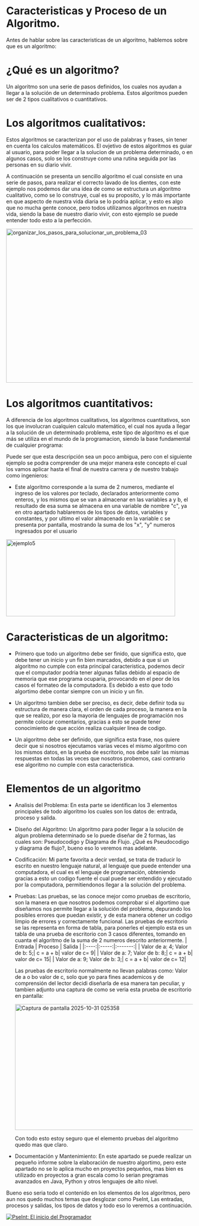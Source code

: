 # Caracteristicas y Proceso de un Algoritmo.
Antes de hablar sobre las caracteristicas de un algoritmo, hablemos sobre que es un algoritmo:

# ¿Qué es un algoritmo?

  Un algoritmo son una serie de pasos definidos, los cuales nos ayudan a llegar a la solución de un determinado problema. Estos algoritmos       pueden ser de 2 tipos cualitativos o cuantitativos.

# Los algoritmos cualitativos:
  Estos algoritmos se caracterizan por el uso de palabras y frases, sin tener en cuenta los calculos matemáticos. El ovjetivo de estos           algoritmos es guiar al usuario, para poder llegar a la solucion de un problema determinado, o en algunos casos, solo se los construye como     una rutina seguida por las personas en su diario vivir.

  A continuación se presenta un sencillo algoritmo el cual consiste en una serie de pasos, para realizar el correcto lavado de los dientes,      con este ejemplo nos podemos dar una idea de como se estructura un algoritmo cualitativo, como se lo construye, cual es su proposito, y lo     más importante en que aspecto de nuestra vida diaria se lo podria aplicar, y esto es algo que no mucha gente conoce, pero todos utilizamos     algoritmos en nuestra vida, siendo la base de nuestro diario vivir, con esto ejemplo se puede entender todo esto a la perfección.
  
  <img width="594" height="416" alt="organizar_los_pasos_para_solucionar_un_problema_03" src="https://github.com/user-attachments/assets/6dda59c6-1e27-4cac-a854-8f5773be6edd" />


# Los algoritmos cuantitativos:
  A diferencia de los algoritmos cualitativos, los algoritmos cuantitativos, son los que involucran cualquien calculo matemático, el cual nos    ayuda a llegar a la solución de un determinado problema, este tipo de algoritmo es el que más se utiliza en el mundo de la programacion,       siendo la base fundamental de cualquier programa:

  Puede ser que esta descripción sea un poco ambigua, pero con el siguiente ejemplo se podra comprender de una mejor manera este concepto el     cual los vamos aplicar hasta el final de nuestra carrera y de nuestro trabajo como ingenieros:
  - Este algoritmo corresponde a la suma de 2 numeros, mediante el ingreso de los valores por teclado, declarados anteriormente como enteros,      y los mismos que se van a almacenar en las variables a y b, el resultado de esa suma se almacena en una variable de nombre "c", ya en otro     apartado hablaremos de los tipos de datos, variables y constantes, y por ultimo el valor almacenado en la variable c se presenta por           pantalla, mostrando la suma de los "x", "y" numeros ingresados por el usuario  
  <img width="456" height="208" alt="ejemplo5" src="https://github.com/user-attachments/assets/931093b6-91bf-41b6-b999-a215fc74afc9" />
  


# Caracteristicas de un algoritmo:

- Primero que todo un algoritmo debe ser finido, que significa esto, que debe tener un inicio y un fin bien marcados, debido a que si un algoritmo no cumple con esta principal caracteristica, podemos decir que el computador podria tener algunas fallas debido al espacio de memoria
que ese programa ocuparia, provocando en el peor de los casos el formateo de la computadora. Es debido a esto que todo algortimo debe
contar siempre con un inicio y un fin.

- Un algoritmo tambien debe ser preciso, es decir, debe definir toda su estructura de manera clara, el orden de cada proceso,
la manera en la que se realizo, por eso la mayoria de lenguajes de programación nos permite colocar comentarios, gracias a esto
se puede tener conocimiento de que acción realiza cualquier linea de codigo.  

- Un algoritmo debe ser definido, que significa esta frase, nos quiere decir que si nosotros ejecutamos varias veces el mismo algoritmo
con los mismos datos, en la prueba de escritorio, nos debe salir las mismas respuestas en todas las veces que nosotros probemos, casi contrario ese algoritmo no cumple con esta caracteristica.


# Elementos de un algoritmo
- Analisis del Problema: En esta parte se identifican los 3 elementos principales de todo algoritmo los cuales son los datos de: entrada,        proceso y salida.

- Diseño del Algoritmo: Un algoritmo para poder llegar a la solución de algun problema determinado se lo puede diseñar de 2 formas, las cuales
  son: Pseudocodigo y Diagrama de Flujo. ¿Qué es Pseudocodigo y diagrama de flujo?, bueno eso lo veremos mas adelante.

- Codificación: Mi parte favorita a decir verdad, se trata de traducir lo escrito en nuestro lenguaje natural, al lenguaje que puede entender    una computadora, el cual es el lenguaje de programación, obteniendo gracias a esto un codigo fuente el cual puede ser entendido y ejecutado    por la computadora, permitiendonos llegar a la solución del problema.

- Pruebas: Las pruebas, se las conoce mejor como pruebas de escritorio, son la manera en que nosotros podemos comprobar si el algortimo que      diseñamos nos permite llegar a la solución del problema, depurando los posibles errores que puedan existir, y de esta manera obtener un        codigo limpio de errores y correctamente funcional. Las pruebas de escritorio se las representa en forma de tabla, para ponerles el ejemplo    esta es un tabla de una prueba de escritorio con 3 casos diferentes, tomando en cuanta el algoritmo de la suma de 2 numeros descrito           anteriormente.
  | Entrada | Proceso | Salida |
  |:----:|:-----:|:-------:|
  | Valor de a: 4; Valor de b: 5;| c = a + b| valor de c= 9|
  | Valor de a: 7; Valor de b: 8;| c = a + b| valor de c= 15|
  | Valor de a: 9; Valor de b: 3;| c = a + b| valor de c= 12|

  Las pruebas de escritorio normalmente no llevan palabras como: Valor de a o bo valor de c, solo que yo para fines academicos y de              comprensión del lector decidi diseñarla de esa manera tan peculiar, y tambien adjunto una captura de como se veria esta prueba de escritorio   en pantalla:
  
  <img width="531" height="340" alt="Captura de pantalla 2025-10-31 025358" src="https://github.com/user-attachments/assets/522f1a18-2837-44c4-a9b4-29f7859bb534" />

  Con todo esto estoy seguro que el elemento pruebas del algoritmo quedo mas que claro.
- Documentación y Mantenimiento: En este apartado se puede realizar un pequeño informe sobre la elaboración de nuestro algortimo, pero este      apartado no se lo aplica mucho en proyectos pequeños, mas bien es utilizado en proyectos a gran escala como lo serian pregramas avanzados en   Java, Python y otros lenguajes de alto nivel.

Bueno eso seria todo el contenido en los elementos de los algoritmos, pero aun nos quedo muchos temas que desglozar como PseInt, Las entradas, procesos y salidas, los tipos de datos y todo eso lo veremos a continuación.

[![PseInt: El inicio del Programador](https://img.shields.io/badge/📊_Pseint_El_inicio_del_Programador-green?style=for-the-badge)](./Pseint_El_inicio_del_Programador.md) 
  
  
